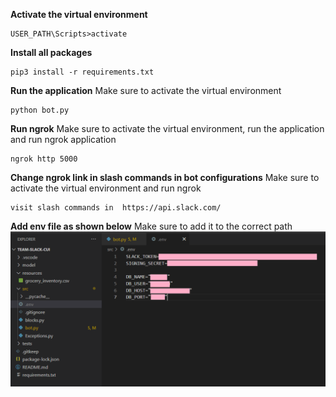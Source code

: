 **Activate the virtual environment**
```
USER_PATH\Scripts>activate
```

**Install all packages**
```
pip3 install -r requirements.txt
```

**Run the application**
Make sure to activate the virtual environment
```
python bot.py
```

**Run ngrok**
Make sure to activate the virtual environment, run the application and run ngrok application
```
ngrok http 5000
```

**Change ngrok link in slash commands in bot configurations**
Make sure to activate the virtual environment and run ngrok
```
visit slash commands in  https://api.slack.com/
```

**Add env file as shown below**
Make sure to add it to the correct path
![Screenshot](envFile.png)

